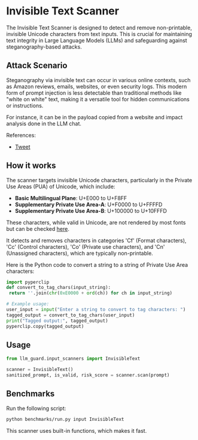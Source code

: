 # Invisible Text Scanner

The Invisible Text Scanner is designed to detect and remove non-printable, invisible Unicode characters from text inputs.
This is crucial for maintaining text integrity in Large Language Models (LLMs) and safeguarding against steganography-based attacks.

## Attack Scenario

Steganography via invisible text can occur in various online contexts, such as Amazon reviews, emails, websites, or even security logs.
This modern form of prompt injection is less detectable than traditional methods like "white on white" text, making it a versatile tool for hidden communications or instructions.

For instance, it can be in the payload copied from a website and impact analysis done in the LLM chat.

References:

- [Tweet](https://twitter.com/rez0__/status/1745545813512663203)

## How it works

The scanner targets invisible Unicode characters, particularly in the Private Use Areas (PUA) of Unicode, which include:

- **Basic Multilingual Plane**: U+E000 to U+F8FF
- **Supplementary Private Use Area-A**: U+F0000 to U+FFFFD
- **Supplementary Private Use Area-B**: U+100000 to U+10FFFD

These characters, while valid in Unicode, are not rendered by most fonts but can be checked [here](https://www.soscisurvey.de/tools/view-chars.php).

It detects and removes characters in categories 'Cf' (Format characters), 'Cc' (Control characters), 'Co' (Private use characters), and 'Cn' (Unassigned characters), which are typically non-printable.

Here is the Python code to convert a string to a string of Private Use Area characters:

```python
import pyperclip
def convert_to_tag_chars(input_string):
 return ''.join(chr(0xE0000 + ord(ch)) for ch in input_string)

# Example usage:
user_input = input("Enter a string to convert to tag characters: ")
tagged_output = convert_to_tag_chars(user_input)
print("Tagged output:", tagged_output)
pyperclip.copy(tagged_output)
```

## Usage

```python
from llm_guard.input_scanners import InvisibleText

scanner = InvisibleText()
sanitized_prompt, is_valid, risk_score = scanner.scan(prompt)
```

## Benchmarks

Run the following script:

```sh
python benchmarks/run.py input InvisibleText
```

This scanner uses built-in functions, which makes it fast.
